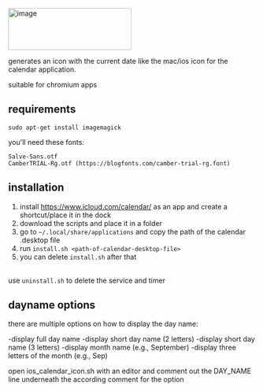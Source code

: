 <img width="250" height="85" alt="image" src="https://github.com/user-attachments/assets/6a40d598-dff8-43e2-b06a-c01e1aae7107" />



generates an icon with the current date like the mac/ios icon for the calendar application.

suitable for chromium apps

## requirements

```
sudo apt-get install imagemagick
```

you'll need these fonts:</br>
```
Salve-Sans.otf
CamberTRIAL-Rg.otf (https://blogfonts.com/camber-trial-rg.font)
```

## installation

1. install https://www.icloud.com/calendar/ as an app and create a shortcut/place it in the dock
2. download the scripts and place it in a folder
3. go to `~/.local/share/applications` and copy the path of the calendar .desktop file
4. run `install.sh <path-of-calendar-desktop-file>`
5. you can delete `install.sh` after that

<br/> use `uninstall.sh` to delete the service and timer

## dayname options

there are multiple options on how to display the day name:

-display full day name
-display short day name (2 letters)
-display short day name (3 letters)
-display month name (e.g., September)
-display three letters of the month (e.g., Sep)

open ios_calendar_icon.sh with an editor and comment out the DAY_NAME line underneath the according comment for the option
